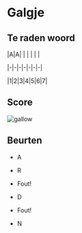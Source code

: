 # Galgje

## Te raden woord

|A|A| | | | | |

|-|-|-|-|-|-|-|

|1|2|3|4|5|6|7|

## Score
![gallow](./images/3.png)

## Beurten

* A 

* R  
* Fout!

* D  
* Fout!

* N 